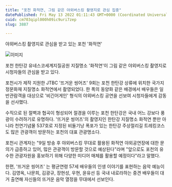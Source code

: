```yaml
---
title: "포천 화적연, 그림 같은 야외버스킹 촬영지로 관심 집중"
datePublished: Fri May 13 2022 01:11:43 GMT+0000 (Coordinated Universal Time)
cuid: cm703qipl000h09ic9uri7zep
slug: 3887

---
```



야외버스킹 촬영지로 관심을 받고 있는 포천 '화적연'

![이미지](https://cdn.hashnode.com/res/hashnode/image/upload/v1739255360921/96667835-2fd9-4699-a631-111dc2feff4d.jpeg)

포천 한탄강 유네스코세계지질공원 지질명소 '화적연'이 그림 같은 야외버스킹 촬영지로 시청자들의 관심을 받고 있다.

포천시가 제작 지원한 JTBC '뜨거운 씽어즈' 9회는 포천 한탄강 상류에 위치한 국가지정문화재 지질명소 화적연에서 촬영되었다. 한 폭의 동양화 같은 배경에서 배우들은 일반관람객을 대상으로 '비긴어게인' 형식의 야외버스킹 공연을 선보여 시청자들에게 감동을 선사했다.

수직으로 된 절벽과 협곡이 형성되어 절경을 이루는 포천 한탄강은 국내 어느 강보다 풍광이 수려하기로 유명하다. '뜨거운 씽어즈'의 촬영지인 한탄강 지질명소 화적연 뿐만 아니라 천연기념물 537호로 지정된 비둘기낭 폭포가 있는 한탄강 주상절리길 트레킹코스도 많은 관광객이 방문하는 포천의 대표 관광명소다.

포천시 관계자는 "9일 방송 후 야외버스킹 무대로 활용된 화적연 야외공연장에 대한 문의가 급증하고 있어, 많은 관광객이 방문할 것으로 예상된다"라며 "앞으로도 포천의 유수한 관광자원을 홍보하기 위해 다양한 미디어 매체를 활용할 예정이다"라고 말했다.

한편, '뜨거운 씽어즈' 는 평균연령 57세 배우들의 인생 이야기를 표현하는 음악 예능이다. 김영옥, 나문희, 김광규, 장현성, 우현, 윤유선 등 국내 내로라하는 중견 배우들이 대거 출연해 자신들의 뜨거운 음악 열정을 무대에서 선보인다.